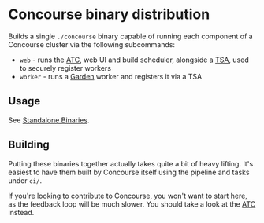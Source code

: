 # Concourse binary distribution

Builds a single `./concourse` binary capable of running each component of a
Concourse cluster via the following subcommands:

* `web` - runs the [ATC](https://github.com/concourse/atc), web UI and build
  scheduler, alongside a [TSA](https://github.com/concourse/tsa), used to
  securely register workers
* `worker` - runs a [Garden](https://github.com/cloudfoundry/garden) worker and
  registers it via a TSA


## Usage

See [Standalone Binaries](https://concourse.ci/binaries.html).


## Building

Putting these binaries together actually takes quite a bit of heavy lifting.
It's easiest to have them built by Concourse itself using the pipeline and
tasks under `ci/`.

If you're looking to contribute to Concourse, you won't want to start here, as
the feedback loop will be much slower. You should take a look at the
[ATC](https://github.com/concourse/atc) instead.

